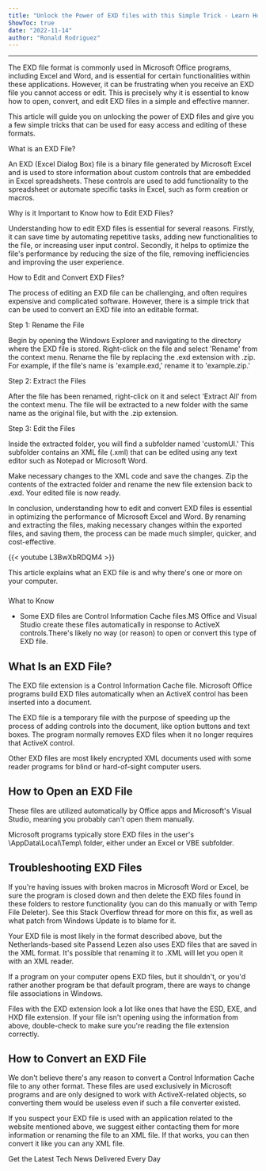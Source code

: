 ```yaml
---
title: "Unlock the Power of EXD files with this Simple Trick - Learn How to Edit, Convert and Open them Now!"
ShowToc: true 
date: "2022-11-14"
author: "Ronald Rodriguez"
---
```

*****
The EXD file format is commonly used in Microsoft Office programs, including Excel and Word, and is essential for certain functionalities within these applications. However, it can be frustrating when you receive an EXD file you cannot access or edit. This is precisely why it is essential to know how to open, convert, and edit EXD files in a simple and effective manner.

This article will guide you on unlocking the power of EXD files and give you a few simple tricks that can be used for easy access and editing of these formats.

What is an EXD File?

An EXD (Excel Dialog Box) file is a binary file generated by Microsoft Excel and is used to store information about custom controls that are embedded in Excel spreadsheets. These controls are used to add functionality to the spreadsheet or automate specific tasks in Excel, such as form creation or macros.

Why is it Important to Know how to Edit EXD Files?

Understanding how to edit EXD files is essential for several reasons. Firstly, it can save time by automating repetitive tasks, adding new functionalities to the file, or increasing user input control. Secondly, it helps to optimize the file's performance by reducing the size of the file, removing inefficiencies and improving the user experience.

How to Edit and Convert EXD Files?

The process of editing an EXD file can be challenging, and often requires expensive and complicated software. However, there is a simple trick that can be used to convert an EXD file into an editable format.

Step 1: Rename the File

Begin by opening the Windows Explorer and navigating to the directory where the EXD file is stored. Right-click on the file and select 'Rename' from the context menu. Rename the file by replacing the .exd extension with .zip. For example, if the file's name is 'example.exd,' rename it to 'example.zip.'

Step 2: Extract the Files

After the file has been renamed, right-click on it and select 'Extract All' from the context menu. The file will be extracted to a new folder with the same name as the original file, but with the .zip extension.

Step 3: Edit the Files

Inside the extracted folder, you will find a subfolder named 'customUI.' This subfolder contains an XML file (.xml) that can be edited using any text editor such as Notepad or Microsoft Word.

Make necessary changes to the XML code and save the changes. Zip the contents of the extracted folder and rename the new file extension back to .exd. Your edited file is now ready.

In conclusion, understanding how to edit and convert EXD files is essential in optimizing the performance of Microsoft Excel and Word. By renaming and extracting the files, making necessary changes within the exported files, and saving them, the process can be made much simpler, quicker, and cost-effective.

{{< youtube L3BwXbRDQM4 >}} 




This article explains what an EXD file is and why there's one or more on your computer.

 
### 
What to Know
 
- Some EXD files are Control Information Cache files.MS Office and Visual Studio create these files automatically in response to ActiveX controls.There's likely no way (or reason) to open or convert this type of EXD file.

 
##   What Is an EXD File?  
 

The EXD file extension is a Control Information Cache file. Microsoft Office programs build EXD files automatically when an ActiveX control has been inserted into a document.

 

The EXD file is a temporary file with the purpose of speeding up the process of adding controls into the document, like option buttons and text boxes. The program normally removes EXD files when it no longer requires that ActiveX control.

 

Other EXD files are most likely encrypted XML documents used with some reader programs for blind or hard-of-sight computer users.

 
##   How to Open an EXD File  
 

These files are utilized automatically by Office apps and Microsoft's Visual Studio, meaning you probably can't open them manually.

 

Microsoft programs typically store EXD files in the user's \AppData\Local\Temp\ folder, either under an Excel or VBE subfolder.

 
##   Troubleshooting EXD Files  
 

If you're having issues with broken macros in Microsoft Word or Excel, be sure the program is closed down and then delete the EXD files found in these folders to restore functionality (you can do this manually or with Temp File Deleter). See this Stack Overflow thread for more on this fix, as well as what patch from Windows Update is to blame for it.

 

Your EXD file is most likely in the format described above, but the Netherlands-based site Passend Lezen also uses EXD files that are saved in the XML format. It's possible that renaming it to .XML will let you open it with an XML reader.

 

If a program on your computer opens EXD files, but it shouldn't, or you'd rather another program be that default program, there are ways to change file associations in Windows.

 
Files with the EXD extension look a lot like ones that have the ESD, EXE, and HXD file extension. If your file isn't opening using the information from above, double-check to make sure you're reading the file extension correctly.
 
##   How to Convert an EXD File  
 

We don't believe there's any reason to convert a Control Information Cache file to any other format. These files are used exclusively in Microsoft programs and are only designed to work with ActiveX-related objects, so converting them would be useless even if such a file converter existed.

 

If you suspect your EXD file is used with an application related to the website mentioned above, we suggest either contacting them for more information or renaming the file to an XML file. If that works, you can then convert it like you can any XML file.

 

Get the Latest Tech News Delivered Every Day




